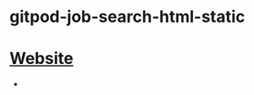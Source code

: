 # gitpod-job-search-html-static


# [Website](https://web-dev-collaborative.github.io/gitpod-job-search-html-static/)
-
